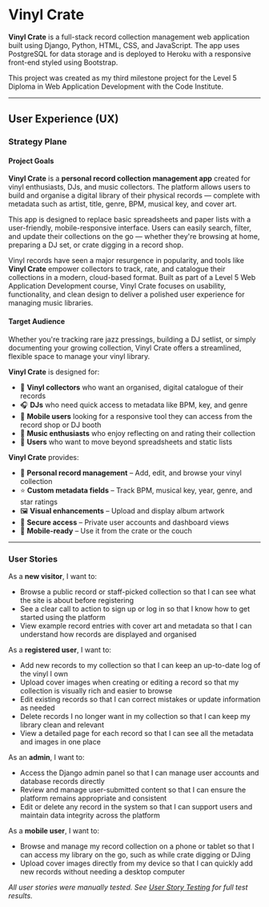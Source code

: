 # Vinyl Crate

**Vinyl Crate** is a full-stack record collection management web application built using Django, Python, HTML, CSS, and JavaScript. The app uses PostgreSQL for data storage and is deployed to Heroku with a responsive front-end styled using Bootstrap.

This project was created as my third milestone project for the Level 5 Diploma in Web Application Development with the Code Institute.

---

##  User Experience (UX)

### Strategy Plane

#### Project Goals

**Vinyl Crate** is a **personal record collection management app** created for vinyl enthusiasts, DJs, and music collectors. The platform allows users to build and organise a digital library of their physical records — complete with metadata such as artist, title, genre, BPM, musical key, and cover art.

This app is designed to replace basic spreadsheets and paper lists with a user-friendly, mobile-responsive interface. Users can easily search, filter, and update their collections on the go — whether they're browsing at home, preparing a DJ set, or crate digging in a record shop.

Vinyl records have seen a major resurgence in popularity, and tools like **Vinyl Crate** empower collectors to track, rate, and catalogue their collections in a modern, cloud-based format. Built as part of a Level 5 Web Application Development course, Vinyl Crate focuses on usability, functionality, and clean design to deliver a polished user experience for managing music libraries.

#### Target Audience

Whether you're tracking rare jazz pressings, building a DJ setlist, or simply documenting your growing collection, Vinyl Crate offers a streamlined, flexible space to manage your vinyl library.

**Vinyl Crate** is designed for:

- 🎵 **Vinyl collectors** who want an organised, digital catalogue of their records  
- 🎧 **DJs** who need quick access to metadata like BPM, key, and genre  
- 📱 **Mobile users** looking for a responsive tool they can access from the record shop or DJ booth  
- 🧠 **Music enthusiasts** who enjoy reflecting on and rating their collection  
- 📂 **Users** who want to move beyond spreadsheets and static lists

**Vinyl Crate** provides:

- 📀 **Personal record management** – Add, edit, and browse your vinyl collection
- ⭐ **Custom metadata fields** – Track BPM, musical key, year, genre, and star ratings
- 🖼️ **Visual enhancements** – Upload and display album artwork
- 🔐 **Secure access** – Private user accounts and dashboard views
- 📱 **Mobile-ready** – Use it from the crate or the couch

---




###  User Stories

As a **new visitor**, I want to:
- Browse a public record or staff-picked collection so that I can see what the site is about before registering
- See a clear call to action to sign up or log in so that I know how to get started using the platform
- View example record entries with cover art and metadata so that I can understand how records are displayed and organised

As a **registered user**, I want to:
- Add new records to my collection so that I can keep an up-to-date log of the vinyl I own
- Upload cover images when creating or editing a record so that my collection is visually rich and easier to browse
- Edit existing records so that I can correct mistakes or update information as needed
- Delete records I no longer want in my collection so that I can keep my library clean and relevant
- View a detailed page for each record so that I can see all the metadata and images in one place

As an **admin**, I want to:
- Access the Django admin panel so that I can manage user accounts and database records directly
- Review and manage user-submitted content so that I can ensure the platform remains appropriate and consistent
- Edit or delete any record in the system so that I can support users and maintain data integrity across the platform

As a **mobile user**, I want to:
- Browse and manage my record collection on a phone or tablet so that I can access my library on the go, such as while crate digging or DJing
- Upload cover images directly from my device so that I can quickly add new records without needing a desktop computer

*All user stories were manually tested. See [ User Story Testing]() for full test results.*